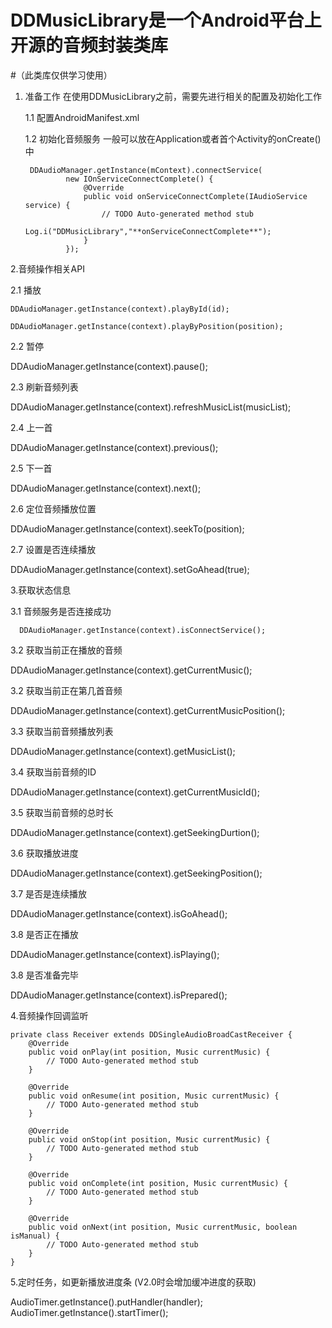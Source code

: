 # DDMusicLibrary是一个Android平台上开源的音频封装类库

#（此类库仅供学习使用）

1. 准备工作
在使用DDMusicLibrary之前，需要先进行相关的配置及初始化工作


    1.1 配置AndroidManifest.xml
        <service
            android:name="com.dd.music.audio.AudioService"
            android:process=":remote" >
            <intent-filter>
                <action android:name="com.dd.music.audio.AudioService" />
            </intent-filter>
        </service>
        
    1.2 初始化音频服务
    一般可以放在Application或者首个Activity的onCreate()中

		DDAudioManager.getInstance(mContext).connectService(
				new IOnServiceConnectComplete() {
					@Override
					public void onServiceConnectComplete(IAudioService service) {
						// TODO Auto-generated method stub
						Log.i("DDMusicLibrary","**onServiceConnectComplete**");
					}
				});

2.音频操作相关API
   
   2.1 播放
   
    DDAudioManager.getInstance(context).playById(id);
    
    DDAudioManager.getInstance(context).playByPosition(position);
    
   2.2 暂停
   
   DDAudioManager.getInstance(context).pause();
   
   2.3 刷新音频列表
   
   DDAudioManager.getInstance(context).refreshMusicList(musicList);
 
   2.4 上一首
   
   DDAudioManager.getInstance(context).previous();
 
   2.5 下一首
   
   DDAudioManager.getInstance(context).next();
   
   2.6 定位音频播放位置
   
   DDAudioManager.getInstance(context).seekTo(position);
   
   2.7 设置是否连续播放
   
   DDAudioManager.getInstance(context).setGoAhead(true);
   
3.获取状态信息

   3.1 音频服务是否连接成功
   
      DDAudioManager.getInstance(context).isConnectService();
   
   3.2 获取当前正在播放的音频
   
   DDAudioManager.getInstance(context).getCurrentMusic();
   
   3.2 获取当前正在第几首音频
   
   DDAudioManager.getInstance(context).getCurrentMusicPosition();  
   
   3.3 获取当前音频播放列表
   
   DDAudioManager.getInstance(context).getMusicList();  
   
   3.4 获取当前音频的ID
   
   DDAudioManager.getInstance(context).getCurrentMusicId();  
   
   3.5 获取当前音频的总时长
   
   DDAudioManager.getInstance(context).getSeekingDurtion();  
   
   3.6 获取播放进度
   
   DDAudioManager.getInstance(context).getSeekingPosition();  
   
   3.7 是否是连续播放
   
   DDAudioManager.getInstance(context).isGoAhead();  
   
   3.8 是否正在播放
   
   DDAudioManager.getInstance(context).isPlaying();  
   
   3.8 是否准备完毕
   
   DDAudioManager.getInstance(context).isPrepared();  
  
4.音频操作回调监听

   	private class Receiver extends DDSingleAudioBroadCastReceiver {
		@Override
		public void onPlay(int position, Music currentMusic) {
			// TODO Auto-generated method stub
		}

		@Override
		public void onResume(int position, Music currentMusic) {
			// TODO Auto-generated method stub
		}

		@Override
		public void onStop(int position, Music currentMusic) {
			// TODO Auto-generated method stub
		}

		@Override
		public void onComplete(int position, Music currentMusic) {
			// TODO Auto-generated method stub
		}

		@Override
		public void onNext(int position, Music currentMusic, boolean isManual) {
			// TODO Auto-generated method stub
		}
	}
	
   5.定时任务，如更新播放进度条 (V2.0时会增加缓冲进度的获取)
   
   AudioTimer.getInstance().putHandler(handler);
   AudioTimer.getInstance().startTimer();


